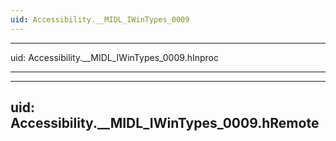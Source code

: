 ```yaml
---
uid: Accessibility.__MIDL_IWinTypes_0009
---
```


---
uid: Accessibility.__MIDL_IWinTypes_0009.hInproc

---

---
uid: Accessibility.__MIDL_IWinTypes_0009.hRemote
---
